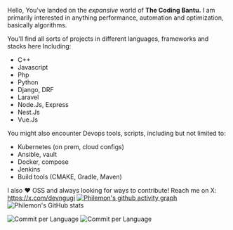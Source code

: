 Hello, You've landed on the _expansive_ world of **The Coding Bantu.**
I am primarily interested in anything performance, automation and optimization, basically algorithms.

You'll find all sorts of projects in different languages, frameworks and stacks here Including:
 - C++
 - Javascript
 - Php
 - Python
 - Django, DRF
 - Laravel
 - Node.Js, Express
 - Nest.Js
 - Vue.Js
   
You might also encounter Devops tools, scripts, including but not limited to:
 - Kubernetes (on prem, cloud configs)
 - Ansible, vault
 - Docker, compose
 - Jenkins
 - Build tools (CMAKE, Gradle, Maven)
   

I also ❤️ OSS and always looking for ways to contribute!
Reach me on X: https://x.com/devngugi
[![Philemon's github activity graph](https://github-readme-activity-graph.vercel.app/graph?username=thecodingbantu&theme=github-compact)](https://github.com/thecodingbantu/github-readme-activity-graph)
![Philemon's GitHub stats](https://github-readme-stats.vercel.app/api?username=thecodingbantu&show_icons=true&theme=radical)

![Commit per Language](http://github-profile-summary-cards.vercel.app/api/cards/most-commit-language?username=thecodingbantu&theme=github_dark)
![Commit per Language](http://github-profile-summary-cards.vercel.app/api/cards/profile-details?username=thecodingbantu&theme=github_dark)
